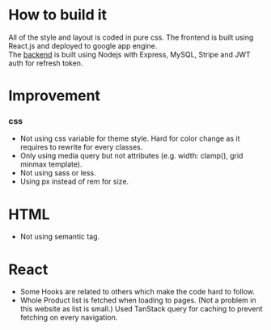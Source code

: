 # How to build it
All of the style and layout is coded in pure css. The frontend is built using React.js and deployed to google app engine.</br>
The <a href="https://github.com/likalok96/ecom_backend" target="_blank">backend</a> is built using Nodejs with Express, MySQL, Stripe and JWT auth for refresh token.

# Improvement
### css
- Not using css variable for theme style. Hard for color change as it requires to rewrite for every classes.
- Only using media query but not attributes (e.g. width: clamp(), grid minmax template).
- Not using sass or less.
- Using px instead of rem for size.
  
# HTML
- Not using semantic tag.

# React
- Some Hooks are related to others which make the code hard to follow.
- Whole Product list is fetched when loading to pages. (Not a problem in this website as list is small.)
  Used TanStack query for caching to prevent fetching on every navigation.
  


